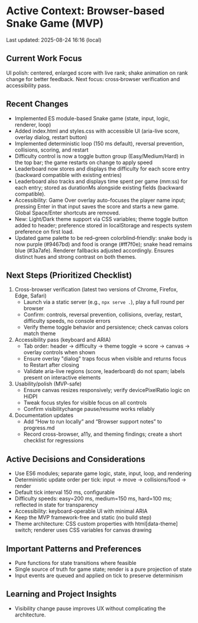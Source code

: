 # Active Context: Browser-based Snake Game (MVP)

Last updated: 2025-08-24 16:16 (local)

## Current Work Focus
UI polish: centered, enlarged score with live rank; shake animation on rank change for better feedback. Next focus: cross‑browser verification and accessibility pass.

## Recent Changes
- Implemented ES module-based Snake game (state, input, logic, renderer, loop)
- Added index.html and styles.css with accessible UI (aria-live score, overlay dialog, restart button)
- Implemented deterministic loop (150 ms default), reversal prevention, collisions, scoring, and restart
- Difficulty control is now a toggle button group (Easy/Medium/Hard) in the top bar; the game restarts on change to apply speed
- Leaderboard now stores and displays the difficulty for each score entry (backward compatible with existing entries)
- Leaderboard also tracks and displays time spent per game (mm:ss) for each entry; stored as durationMs alongside existing fields (backward compatible).
- Accessibility: Game Over overlay auto-focuses the player name input; pressing Enter in that input saves the score and starts a new game. Global Space/Enter shortcuts are removed.
- New: Light/Dark theme support via CSS variables; theme toggle button added to header; preference stored in localStorage and respects system preference on first load.
- Updated game palette to be red–green colorblind‑friendly: snake body is now purple (#9467bd) and food is orange (#ff7f0e); snake head remains blue (#3a7afe). Renderer fallbacks adjusted accordingly. Ensures distinct hues and strong contrast on both themes.

## Next Steps (Prioritized Checklist)
1) Cross-browser verification (latest two versions of Chrome, Firefox, Edge, Safari)
   - Launch via a static server (e.g., `npx serve .`), play a full round per browser
   - Confirm: controls, reversal prevention, collisions, overlay, restart, difficulty speeds, no console errors
   - Verify theme toggle behavior and persistence; check canvas colors match theme
2) Accessibility pass (keyboard and ARIA)
   - Tab order: header → difficulty → theme toggle → score → canvas → overlay controls when shown
   - Ensure overlay "dialog" traps focus when visible and returns focus to Restart after closing
   - Validate aria-live regions (score, leaderboard) do not spam; labels present on interactive elements
3) Usability/polish (MVP-safe)
   - Ensure canvas resizes responsively; verify devicePixelRatio logic on HiDPI
   - Tweak focus styles for visible focus on all controls
   - Confirm visibilitychange pause/resume works reliably
4) Documentation updates
   - Add “How to run locally” and “Browser support notes” to progress.md
   - Record cross-browser, a11y, and theming findings; create a short checklist for regressions

## Active Decisions and Considerations
- Use ES6 modules; separate game logic, state, input, loop, and rendering
- Deterministic update order per tick: input → move → collisions/food → render
- Default tick interval 150 ms, configurable
- Difficulty speeds: easy=200 ms, medium=150 ms, hard=100 ms; reflected in state for transparency
- Accessibility: keyboard-operable UI with minimal ARIA
- Keep the MVP framework-free and static (no build step)
- Theme architecture: CSS custom properties with html[data-theme] switch; renderer uses CSS variables for canvas drawing

## Important Patterns and Preferences
- Pure functions for state transitions where feasible
- Single source of truth for game state; render is a pure projection of state
- Input events are queued and applied on tick to preserve determinism

## Learning and Project Insights
- Visibility change pause improves UX without complicating the architecture.
